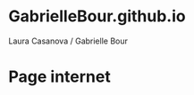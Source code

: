 # GabrielleBour.github.io
Laura Casanova / Gabrielle Bour

<!DOCTYPE html>
<html>
	<head>
		<title>Bienvenue sur la page de Laura Casanova et Gabrielle Bour</title>
		<link rel="stylesheet" href="https://maxcdn.bootstrapcdn.com/bootstrap/3.3.7/css/bootstrap.min.css"/>
	</head>
	<body>
		<h1>Page internet</h1>
		<script src="https://maxcdn.bootstrapcdn.com/bootstrap/3.3.7/js/bootstrap.min.js"></script>
	<script src="https://ajax.googleapis.com/ajax/libs/jquery/3.1.1/jquery.min.js"></script>
	<script src="../custom.js"></script>
	</body>
</html>
